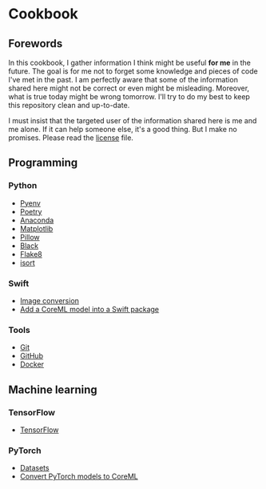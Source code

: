 # Cookbook

## Forewords

In this cookbook, I gather information I think might be useful **for me** in the future. The goal is for me not to forget some knowledge and pieces of code I've met in the past. I am perfectly aware that some of the information shared here might not be correct or even might be misleading. Moreover, what is true today might be wrong tomorrow. I'll try to do my best to keep this repository clean and up-to-date.

I must insist that the targeted user of the information shared here is me and me alone. If it can help someone else, it's a good thing. But I make no promises. Please read the [license](LICENSE) file.


## Programming

### Python

* [Pyenv](python/pyenv.md)
* [Poetry](python/poetry.md)
* [Anaconda](python/anaconda.md)
* [Matplotlib](python/matplotlib.md)
* [Pillow](python/pil.md)
* [Black](python/black.md)
* [Flake8](python/flake8.md)
* [isort](python/isort.md)

### Swift

* [Image conversion](swift/image_conversion.md)
* [Add a CoreML model into a Swift package](swift/swift-package-coreml.md)

### Tools

* [Git](tools/git.md)
* [GitHub](tools/github.md)
* [Docker](tools/docker.md)

## Machine learning

### TensorFlow

* [TensorFlow](tensorflow.md)

### PyTorch

* [Datasets](pytorch/datasets.md)
* [Convert PyTorch models to CoreML](pytorch/pytorch-to-coreml.md)